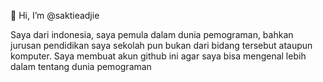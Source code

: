 👋 Hi, I’m @saktieadjie

Saya dari indonesia, saya pemula dalam dunia pemograman, bahkan jurusan pendidikan saya sekolah pun bukan dari bidang tersebut ataupun komputer. Saya membuat akun github ini agar saya bisa mengenal lebih dalam tentang dunia pemograman
